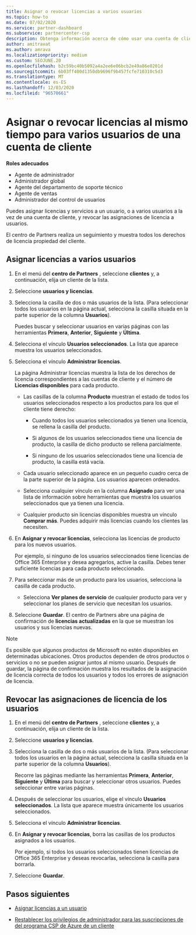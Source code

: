 ```yaml
---
title: Asignar o revocar licencias a varios usuarios
ms.topic: how-to
ms.date: 07/02/2020
ms.service: partner-dashboard
ms.subservice: partnercenter-csp
description: Obtenga información acerca de cómo usar una cuenta de cliente para asignar o revocar licencias y servicios a un usuario o a varios usuarios a la vez.
author: amitravat
ms.author: amrava
ms.localizationpriority: medium
ms.custom: SEOJUNE.20
ms.openlocfilehash: b2c59bc40b5092a4a2ee6e06bcb2e49a86e0201d
ms.sourcegitcommit: 6b03ff400d1350db9696f9b457fcfe710310c5d3
ms.translationtype: MT
ms.contentlocale: es-ES
ms.lasthandoff: 12/03/2020
ms.locfileid: "96570661"
---
```

# <a name="assign-or-revoke-licenses-at-the-same-time-to-multiple-users-in-a-customer-account"></a>Asignar o revocar licencias al mismo tiempo para varios usuarios de una cuenta de cliente

**Roles adecuados**

- Agente de administrador
- Administrador global
- Agente del departamento de soporte técnico
- Agente de ventas
- Administrador del control de usuarios

Puedes asignar licencias y servicios a un usuario, o a varios usuarios a la vez de una cuenta de cliente, y revocar las asignaciones de licencia a usuarios.

El centro de Partners realiza un seguimiento y muestra todos los derechos de licencia propiedad del cliente.

## <a name="assign-licenses-to-multiple-users"></a>Asignar licencias a varios usuarios

1. En el menú del **centro de Partners** , seleccione **clientes** y, a continuación, elija un cliente de la lista.

2. Seleccione **usuarios y licencias**.

3. Selecciona la casilla de dos o más usuarios de la lista. (Para seleccionar todos los usuarios en la página actual, selecciona la casilla situada en la parte superior de la columna **Usuarios**).

    Puedes buscar y seleccionar usuarios en varias páginas con las herramientas **Primera**, **Anterior**, **Siguiente** y **Última**.

4. Selecciona el vínculo **Usuarios seleccionados**. La lista que aparece muestra los usuarios seleccionados.

5. Selecciona el vínculo **Administrar licencias**.

    La página Administrar licencias muestra la lista de los derechos de licencia correspondientes a las cuentas de cliente y el número de **Licencias disponibles** para cada producto.

    - Las casillas de la columna **Producto** muestran el estado de todos los usuarios seleccionados respecto a los productos para los que el cliente tiene derecho:

       - Cuando todos los usuarios seleccionados ya tienen una licencia, se rellena la casilla del producto.

       - Si algunos de los usuarios seleccionados tiene una licencia de producto, la casilla de dicho producto se rellena parcialmente.

       - Si ninguno de los usuarios seleccionados tiene una licencia de producto, la casilla está vacía.

    - Cada usuario seleccionado aparece en un pequeño cuadro cerca de la parte superior de la página. Los usuarios aparecen ordenados.

    - Selecciona cualquier vínculo en la columna **Asignado** para ver una lista de información sobre herramientas que muestra los usuarios seleccionados que ya tienen una licencia.

    - Cualquier producto sin licencias disponibles muestra un vínculo **Comprar más**. Puedes adquirir más licencias cuando los clientes las necesiten.

6. En **Asignar y revocar licencias**, selecciona las licencias de producto para los nuevos usuarios. 

   Por ejemplo, si ninguno de los usuarios seleccionados tiene licencias de Office 365 Enterprise y desea agregarlos, active la casilla. Debes tener suficiente licencias para cada producto seleccionado.

7. Para seleccionar más de un producto para los usuarios, selecciona la casilla de cada producto.
    -   Selecciona **Ver planes de servicio** de cualquier producto para ver y seleccionar los planes de servicio que necesitan los usuarios.

8. Seleccione **Guardar**. El centro de Partners abre una página de confirmación de **licencias actualizadas** en la que se muestran los usuarios y sus licencias nuevas.

>[!NOTE]
>Es posible que algunos productos de Microsoft no estén disponibles en determinadas ubicaciones. Otros productos dependen de otros productos o servicios o no se pueden asignar juntos al mismo usuario. Después de guardar, la página de confirmación muestra los resultados de la asignación de licencia correcta de todos los usuarios y todos los errores de asignación de licencia.

## <a name="revoke-users-license-assignments"></a>Revocar las asignaciones de licencia de los usuarios

1. En el menú del **centro de Partners** , seleccione **clientes** y, a continuación, elija un cliente de la lista.

2. Seleccione **usuarios y licencias**.

3. Selecciona la casilla de dos o más usuarios de la lista. (Para seleccionar todos los usuarios en la página actual, selecciona la casilla situada en la parte superior de la columna **Usuarios**).

    Recorre las páginas mediante las herramientas **Primera**, **Anterior**, **Siguiente** y **Última** para buscar y seleccionar otros usuarios. Puedes seleccionar entre varias páginas.

4. Después de seleccionar los usuarios, elige el vínculo **Usuarios seleccionados**. La lista que aparece muestra únicamente los usuarios seleccionados.

5. Selecciona el vínculo **Administrar licencias**.

6. En **Asignar y revocar licencias**, borra las casillas de los productos asignados a los usuarios.

   Por ejemplo, si todos los usuarios seleccionados tienen licencias de Office 365 Enterprise y deseas revocarlas, selecciona la casilla para borrarla.

7. Seleccione **Guardar**.

## <a name="next-steps"></a>Pasos siguientes

- [Asignar licencias a un usuario](assign-licenses-to-users.md)

- [Restablecer los privilegios de administrador para las suscripciones de del programa CSP de Azure de un cliente](revoke-reinstate-csp.md)